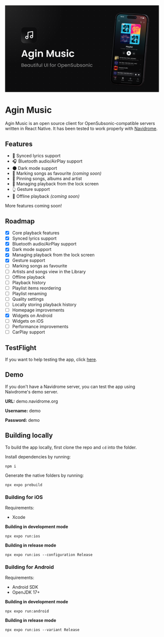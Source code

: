 ![](https://raw.githubusercontent.com/TymekV/AginMusicMobile/refs/heads/main/banner.png)

# Agin Music

Agin Music is an open source client for OpenSubsonic-compatible servers written in React Native. It has been tested to work properly with [Navidrome](https://www.navidrome.org/).

## Features

- :microphone: Synced lyrics support
- :headphones: Bluetooth audio/AirPlay support
- :new_moon: Dark mode support
- :sparkling_heart: Marking songs as favourite _(coming soon)_
- :pushpin: Pinning songs, albums and artist
- :iphone: Managing playback from the lock screen
- :point_up_2: Gesture support
- :floppy_disk: Offline playback _(coming soon)_

More features coming soon!

## Roadmap

- [x] Core playback features
- [x] Synced lyrics support
- [x] Bluetooth audio/AirPlay support
- [x] Dark mode support
- [x] Managing playback from the lock screen
- [x] Gesture support
- [ ] Marking songs as favourite
- [ ] Artists and songs view in the Library
- [ ] Offline playback
- [ ] Playback history
- [ ] Playlist items reordering
- [ ] Playlist renaming
- [ ] Quality settings
- [ ] Locally storing playback history
- [ ] Homepage improvements
- [x] Widgets on Android
- [ ] Widgets on iOS
- [ ] Performance improvements
- [ ] CarPlay support

## TestFlight

If you want to help testing the app, click [here](https://testflight.apple.com/join/jH76ZDQs).

## Demo

If you don't have a Navidrome server, you can test the app using Naivdrome's demo server.

**URL:** demo.navidrome.org

**Username:** demo

**Password:** demo

## Building locally

To build the app locally, first clone the repo and `cd` into the folder.

Install dependencies by running:

```
npm i
```

Generate the native folders by running:

```
npx expo prebuild
```

### Building for iOS

Requirements:

- Xcode

**Building in development mode**

```
npx expo run:ios
```

**Building in release mode**

```
npx expo run:ios --configuration Release
```

### Building for Android

Requirements:

- Android SDK
- OpenJDK 17+

**Building in development mode**

```
npx expo run:android
```

**Building in release mode**

```
npx expo run:ios --variant Release
```
